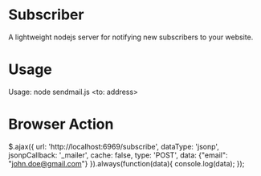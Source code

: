Subscriber
==========

A lightweight nodejs server for notifying new subscribers to your website.

Usage
=====

Usage: node sendmail.js <username> <password> <to: address>

Browser Action
==============

$.ajax({
        url: 'http://localhost:6969/subscribe',
        dataType: 'jsonp',
        jsonpCallback: '_mailer',
        cache: false,
        type: 'POST',
        data: {"email": "john.doe@gmail.com"}
}).always(function(data){
        console.log(data);
});
